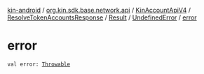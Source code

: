 [kin-android](../../../../../index.md) / [org.kin.sdk.base.network.api](../../../../index.md) / [KinAccountApiV4](../../../index.md) / [ResolveTokenAccountsResponse](../../index.md) / [Result](../index.md) / [UndefinedError](index.md) / [error](./error.md)

# error

`val error: `[`Throwable`](https://kotlinlang.org/api/latest/jvm/stdlib/kotlin/-throwable/index.html)
